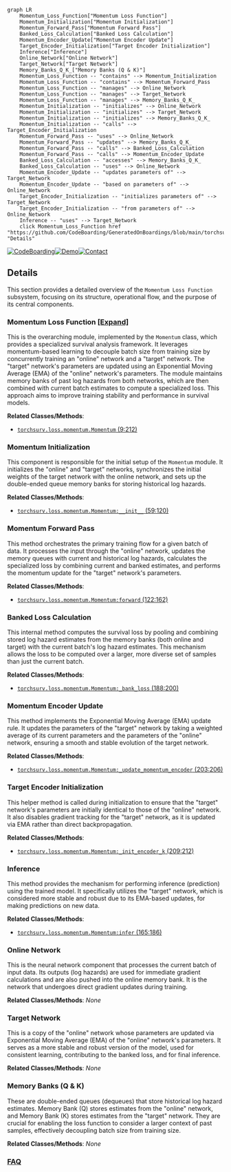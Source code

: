 ```mermaid
graph LR
    Momentum_Loss_Function["Momentum Loss Function"]
    Momentum_Initialization["Momentum Initialization"]
    Momentum_Forward_Pass["Momentum Forward Pass"]
    Banked_Loss_Calculation["Banked Loss Calculation"]
    Momentum_Encoder_Update["Momentum Encoder Update"]
    Target_Encoder_Initialization["Target Encoder Initialization"]
    Inference["Inference"]
    Online_Network["Online Network"]
    Target_Network["Target Network"]
    Memory_Banks_Q_K_["Memory Banks (Q & K)"]
    Momentum_Loss_Function -- "contains" --> Momentum_Initialization
    Momentum_Loss_Function -- "contains" --> Momentum_Forward_Pass
    Momentum_Loss_Function -- "manages" --> Online_Network
    Momentum_Loss_Function -- "manages" --> Target_Network
    Momentum_Loss_Function -- "manages" --> Memory_Banks_Q_K_
    Momentum_Initialization -- "initializes" --> Online_Network
    Momentum_Initialization -- "initializes" --> Target_Network
    Momentum_Initialization -- "initializes" --> Memory_Banks_Q_K_
    Momentum_Initialization -- "calls" --> Target_Encoder_Initialization
    Momentum_Forward_Pass -- "uses" --> Online_Network
    Momentum_Forward_Pass -- "updates" --> Memory_Banks_Q_K_
    Momentum_Forward_Pass -- "calls" --> Banked_Loss_Calculation
    Momentum_Forward_Pass -- "calls" --> Momentum_Encoder_Update
    Banked_Loss_Calculation -- "accesses" --> Memory_Banks_Q_K_
    Banked_Loss_Calculation -- "uses" --> Online_Network
    Momentum_Encoder_Update -- "updates parameters of" --> Target_Network
    Momentum_Encoder_Update -- "based on parameters of" --> Online_Network
    Target_Encoder_Initialization -- "initializes parameters of" --> Target_Network
    Target_Encoder_Initialization -- "from parameters of" --> Online_Network
    Inference -- "uses" --> Target_Network
    click Momentum_Loss_Function href "https://github.com/CodeBoarding/GeneratedOnBoardings/blob/main/torchsurv/Momentum_Loss_Function.md" "Details"
```

[![CodeBoarding](https://img.shields.io/badge/Generated%20by-CodeBoarding-9cf?style=flat-square)](https://github.com/CodeBoarding/GeneratedOnBoardings)[![Demo](https://img.shields.io/badge/Try%20our-Demo-blue?style=flat-square)](https://www.codeboarding.org/demo)[![Contact](https://img.shields.io/badge/Contact%20us%20-%20contact@codeboarding.org-lightgrey?style=flat-square)](mailto:contact@codeboarding.org)

## Details

This section provides a detailed overview of the `Momentum Loss Function` subsystem, focusing on its structure, operational flow, and the purpose of its central components.

### Momentum Loss Function [[Expand]](./Momentum_Loss_Function.md)
This is the overarching module, implemented by the `Momentum` class, which provides a specialized survival analysis framework. It leverages momentum-based learning to decouple batch size from training size by concurrently training an "online" network and a "target" network. The "target" network's parameters are updated using an Exponential Moving Average (EMA) of the "online" network's parameters. The module maintains memory banks of past log hazards from both networks, which are then combined with current batch estimates to compute a specialized loss. This approach aims to improve training stability and performance in survival models.


**Related Classes/Methods**:

- <a href="https://github.com/Novartis/torchsurv/src/torchsurv/loss/momentum.py#L9-L212" target="_blank" rel="noopener noreferrer">`torchsurv.loss.momentum.Momentum` (9:212)</a>


### Momentum Initialization
This component is responsible for the initial setup of the `Momentum` module. It initializes the "online" and "target" networks, synchronizes the initial weights of the target network with the online network, and sets up the double-ended queue memory banks for storing historical log hazards.


**Related Classes/Methods**:

- <a href="https://github.com/Novartis/torchsurv/src/torchsurv/loss/momentum.py#L59-L120" target="_blank" rel="noopener noreferrer">`torchsurv.loss.momentum.Momentum:__init__` (59:120)</a>


### Momentum Forward Pass
This method orchestrates the primary training flow for a given batch of data. It processes the input through the "online" network, updates the memory queues with current and historical log hazards, calculates the specialized loss by combining current and banked estimates, and performs the momentum update for the "target" network's parameters.


**Related Classes/Methods**:

- <a href="https://github.com/Novartis/torchsurv/src/torchsurv/loss/momentum.py#L122-L162" target="_blank" rel="noopener noreferrer">`torchsurv.loss.momentum.Momentum:forward` (122:162)</a>


### Banked Loss Calculation
This internal method computes the survival loss by pooling and combining stored log hazard estimates from the memory banks (both online and target) with the current batch's log hazard estimates. This mechanism allows the loss to be computed over a larger, more diverse set of samples than just the current batch.


**Related Classes/Methods**:

- <a href="https://github.com/Novartis/torchsurv/src/torchsurv/loss/momentum.py#L188-L200" target="_blank" rel="noopener noreferrer">`torchsurv.loss.momentum.Momentum:_bank_loss` (188:200)</a>


### Momentum Encoder Update
This method implements the Exponential Moving Average (EMA) update rule. It updates the parameters of the "target" network by taking a weighted average of its current parameters and the parameters of the "online" network, ensuring a smooth and stable evolution of the target network.


**Related Classes/Methods**:

- <a href="https://github.com/Novartis/torchsurv/src/torchsurv/loss/momentum.py#L203-L206" target="_blank" rel="noopener noreferrer">`torchsurv.loss.momentum.Momentum:_update_momentum_encoder` (203:206)</a>


### Target Encoder Initialization
This helper method is called during initialization to ensure that the "target" network's parameters are initially identical to those of the "online" network. It also disables gradient tracking for the "target" network, as it is updated via EMA rather than direct backpropagation.


**Related Classes/Methods**:

- <a href="https://github.com/Novartis/torchsurv/src/torchsurv/loss/momentum.py#L209-L212" target="_blank" rel="noopener noreferrer">`torchsurv.loss.momentum.Momentum:_init_encoder_k` (209:212)</a>


### Inference
This method provides the mechanism for performing inference (prediction) using the trained model. It specifically utilizes the "target" network, which is considered more stable and robust due to its EMA-based updates, for making predictions on new data.


**Related Classes/Methods**:

- <a href="https://github.com/Novartis/torchsurv/src/torchsurv/loss/momentum.py#L165-L186" target="_blank" rel="noopener noreferrer">`torchsurv.loss.momentum.Momentum:infer` (165:186)</a>


### Online Network
This is the neural network component that processes the current batch of input data. Its outputs (log hazards) are used for immediate gradient calculations and are also pushed into the online memory bank. It is the network that undergoes direct gradient updates during training.


**Related Classes/Methods**: _None_

### Target Network
This is a copy of the "online" network whose parameters are updated via Exponential Moving Average (EMA) of the "online" network's parameters. It serves as a more stable and robust version of the model, used for consistent learning, contributing to the banked loss, and for final inference.


**Related Classes/Methods**: _None_

### Memory Banks (Q & K)
These are double-ended queues (dequeues) that store historical log hazard estimates. Memory Bank (Q) stores estimates from the "online" network, and Memory Bank (K) stores estimates from the "target" network. They are crucial for enabling the loss function to consider a larger context of past samples, effectively decoupling batch size from training size.


**Related Classes/Methods**: _None_



### [FAQ](https://github.com/CodeBoarding/GeneratedOnBoardings/tree/main?tab=readme-ov-file#faq)